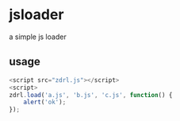 # jsloader

a simple js loader

## usage
```js
<script src="zdrl.js"></script>
<script>
zdrl.load('a.js', 'b.js', 'c.js', function() {
	alert('ok');
});
```
